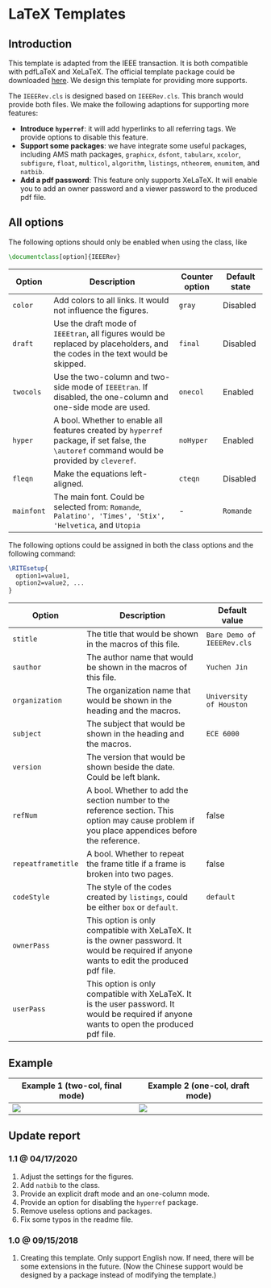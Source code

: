 # LaTeX Templates

## Introduction

This template is adapted from the IEEE transaction. It is both compatible with pdfLaTeX and XeLaTeX. The official template package could be downloaded [here][ieeetran]. We design this template for providing more supports.

The `IEEERev.cls` is designed based on `IEEERev.cls`. This branch would provide both files. We make the following adaptions for supporting more features:

* **Introduce `hyperref`**: it will add hyperlinks to all referring tags. We provide options to disable this feature.
* **Support some packages**: we have integrate some useful packages, including AMS math packages, `graphicx`, `dsfont`, `tabularx`, `xcolor`, `subfigure`, `float`, `multicol`, `algorithm`, `listings`, `ntheorem`, `enumitem`, and `natbib`.
* **Add a pdf password**: This feature only supports XeLaTeX. It will enable you to add an owner password and a viewer password to the produced pdf file.

## All options

The following options should only be enabled when using the class, like

```latex
\documentclass[option]{IEEERev}
```

| Option | Description | Counter option | Default state |
| -----  |   -----     |      -----     |  -----  |
| `color`    | Add colors to all links. It would not influence the figures. | `gray` | Disabled |
| `draft`    | Use the draft mode of `IEEEtran`, all figures would be replaced by placeholders, and the codes in the text would be skipped. | `final` | Disabled |
| `twocols`  | Use the two-column and two-side mode of `IEEEtran`. If disabled, the one-column and one-side mode are used. | `onecol` | Enabled |
| `hyper`    | A bool. Whether to enable all features created by `hyperref` package, if set false, the `\autoref` command would be provided by `cleveref`. | `noHyper` | Enabled |
| `fleqn`    | Make the equations left-aligned. | `cteqn` | Disabled |
| `mainfont` | The main font. Could be selected from: `Romande`, `Palatino', 'Times', 'Stix', 'Helvetica`, and `Utopia` | - | `Romande` |

The following options could be assigned in both the class options and the following command:

```latex
\RITEsetup{
  option1=value1,
  option2=value2, ...
}
```

| Option | Description | Default value |
| -----  |   -----     |     -----     |
| `stitle`           | The title that would be shown in the macros of this file. | `Bare Demo of IEEERev.cls` |
| `sauthor`          | The author name that would be shown in the macros of this file. | `Yuchen Jin` |
| `organization`     | The organization name that would be shown in the heading and the macros. | `University of Houston` |
| `subject`          | The subject that would be shown in the heading and the macros. | `ECE 6000` |
| `version`          | The version that would be shown beside the date. Could be left blank. | ` ` |
| `refNum`           | A bool. Whether to add the section number to the reference section. This option may cause problem if you place appendices before the reference. | false |
| `repeatframetitle` | A bool. Whether to repeat the frame title if a frame is broken into two pages. | false |
| `codeStyle`        | The style of the codes created by `listings`, could be either `box` or `default`. | `default` |
| `ownerPass`        | This option is only compatible with XeLaTeX. It is the owner password. It would be required if anyone wants to edit the produced pdf file. | ` ` |
| `userPass`         | This option is only compatible with XeLaTeX. It is the user password. It would be required if anyone wants to open the produced pdf file. | ` ` |

## Example

| Example 1 (two-col, final mode) | Example 2 (one-col, draft mode) |
| ----- | ----- |
| ![][ex-fig-1] | ![][ex-fig-2] |

## Update report

### 1.1 @ 04/17/2020

1. Adjust the settings for the figures.
2. Add `natbib` to the class.
3. Provide an explicit draft mode and an one-column mode.
4. Provide an option for disabling the `hyperref` package.
5. Remove useless options and packages.
6. Fix some typos in the readme file.

### 1.0 @ 09/15/2018

1. Creating this template. Only support English now. If need, there will be some extensions in the future. (Now the Chinese support would be designed by a package instead of modifying the template.)

[ieeetran]:https://www.ctan.org/pkg/ieeetran
[git-beamer]:https://github.com/cainmagi/UH-beamer-templates

[ex-fig-1]:./display/ieeerev-1.png
[ex-fig-2]:./display/ieeerev-2.png